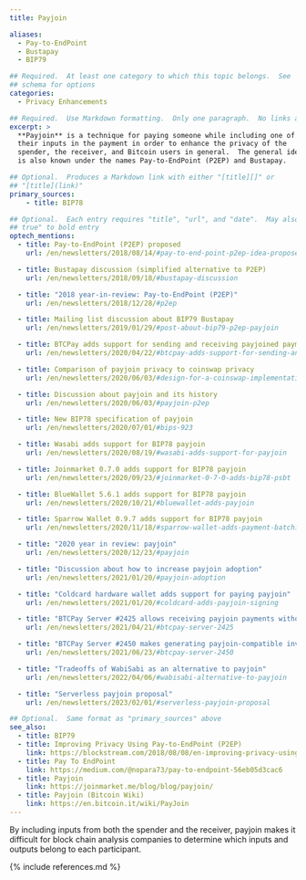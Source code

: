 ```yaml
---
title: Payjoin

aliases:
  - Pay-to-EndPoint
  - Bustapay
  - BIP79

## Required.  At least one category to which this topic belongs.  See
## schema for options
categories:
  - Privacy Enhancements

## Required.  Use Markdown formatting.  Only one paragraph.  No links allowed.
excerpt: >
  **Payjoin** is a technique for paying someone while including one of
  their inputs in the payment in order to enhance the privacy of the
  spender, the receiver, and Bitcoin users in general.  The general idea
  is also known under the names Pay-to-EndPoint (P2EP) and Bustapay.

## Optional.  Produces a Markdown link with either "[title][]" or
## "[title](link)"
primary_sources:
    - title: BIP78

## Optional.  Each entry requires "title", "url", and "date".  May also use "feature:
## true" to bold entry
optech_mentions:
  - title: Pay-to-EndPoint (P2EP) proposed
    url: /en/newsletters/2018/08/14/#pay-to-end-point-p2ep-idea-proposed

  - title: Bustapay discussion (simplified alternative to P2EP)
    url: /en/newsletters/2018/09/18/#bustapay-discussion

  - title: "2018 year-in-review: Pay-to-EndPoint (P2EP)"
    url: /en/newsletters/2018/12/28/#p2ep

  - title: Mailing list discussion about BIP79 Bustapay
    url: /en/newsletters/2019/01/29/#post-about-bip79-p2ep-payjoin

  - title: BTCPay adds support for sending and receiving payjoined payments
    url: /en/newsletters/2020/04/22/#btcpay-adds-support-for-sending-and-receiving-payjoined-payments

  - title: Comparison of payjoin privacy to coinswap privacy
    url: /en/newsletters/2020/06/03/#design-for-a-coinswap-implementation

  - title: Discussion about payjoin and its history
    url: /en/newsletters/2020/06/03/#payjoin-p2ep

  - title: New BIP78 specification of payjoin
    url: /en/newsletters/2020/07/01/#bips-923

  - title: Wasabi adds support for BIP78 payjoin
    url: /en/newsletters/2020/08/19/#wasabi-adds-support-for-payjoin

  - title: Joinmarket 0.7.0 adds support for BIP78 payjoin
    url: /en/newsletters/2020/09/23/#joinmarket-0-7-0-adds-bip78-psbt

  - title: BlueWallet 5.6.1 adds support for BIP78 payjoin
    url: /en/newsletters/2020/10/21/#bluewallet-adds-payjoin

  - title: Sparrow Wallet 0.9.7 adds support for BIP78 payjoin
    url: /en/newsletters/2020/11/18/#sparrow-wallet-adds-payment-batching-and-payjoin

  - title: "2020 year in review: payjoin"
    url: /en/newsletters/2020/12/23/#payjoin

  - title: "Discussion about how to increase payjoin adoption"
    url: /en/newsletters/2021/01/20/#payjoin-adoption

  - title: "Coldcard hardware wallet adds support for paying payjoin"
    url: /en/newsletters/2021/01/20/#coldcard-adds-payjoin-signing

  - title: "BTCPay Server #2425 allows receiving payjoin payments without an inovice"
    url: /en/newsletters/2021/04/21/#btcpay-server-2425

  - title: "BTCPay Server #2450 makes generating payjoin-compatible invoices the default for new hot wallets"
    url: /en/newsletters/2021/06/23/#btcpay-server-2450

  - title: "Tradeoffs of WabiSabi as an alternative to payjoin"
    url: /en/newsletters/2022/04/06/#wabisabi-alternative-to-payjoin

  - title: "Serverless payjoin proposal"
    url: /en/newsletters/2023/02/01/#serverless-payjoin-proposal

## Optional.  Same format as "primary_sources" above
see_also:
  - title: BIP79
  - title: Improving Privacy Using Pay-to-EndPoint (P2EP)
    link: https://blockstream.com/2018/08/08/en-improving-privacy-using-pay-to-endpoint/
  - title: Pay To EndPoint
    link: https://medium.com/@nopara73/pay-to-endpoint-56eb05d3cac6
  - title: Payjoin
    link: https://joinmarket.me/blog/blog/payjoin/
  - title: Payjoin (Bitcoin Wiki)
    link: https://en.bitcoin.it/wiki/PayJoin
---
```

By including inputs from both the spender and the receiver, payjoin
makes it difficult for block chain analysis companies to determine
which inputs and outputs belong to each participant.

{% include references.md %}
